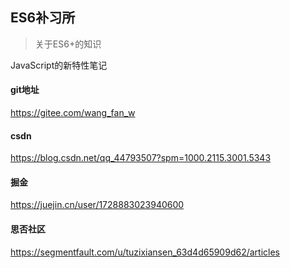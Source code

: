 ## ES6补习所

> 关于ES6+的知识

JavaScript的新特性笔记



#### git地址

https://gitee.com/wang_fan_w

#### csdn

https://blog.csdn.net/qq_44793507?spm=1000.2115.3001.5343

#### 掘金

https://juejin.cn/user/1728883023940600

#### 思否社区

https://segmentfault.com/u/tuzixiansen_63d4d65909d62/articles
